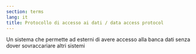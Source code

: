 ```yaml
---
section: terms
lang: it
title: Protocollo di accesso ai dati / data access protocol
---
```


Un sistema che permette ad esterni di avere accesso alla banca dati senza dover sovraccariare altri sistemi
